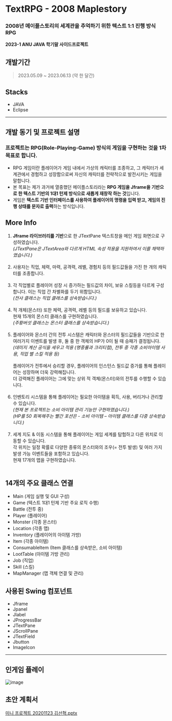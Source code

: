 # TextRPG - 2008 Maplestory
### 2008년 메이플스토리의 세계관을 추억하기 위한 텍스트 1:1 진행 방식 RPG
**2023-1 ANU JAVA 학기말 사이드프로젝트**

## 개발기간
> 2023.05.09 ~ 2023.06.13 (약 한 달간)

## Stacks
- JAVA
- Eclipse

---
## 개발 동기 및 프로젝트 설명
### 프로젝트는 RPG(Role-Playing-Game) 방식의 게임을 구현하는 것을 1차 목표로 합니다.
- RPG 게임이란 플레이어가 게임 내에서 가상의 캐릭터를 조종하고, 그 캐릭터가 세계관에서 경험하고 성장함으로써 자신의 캐릭터를 전략적으로 발전시키는 게임을 말합니다.
- 본 목표는 제가 과거에 열중했던 메이플스토리라는 **RPG 게임을 Jframe을 기반으로 한 텍스트 기반의 1대1 턴제 방식으로 새롭게 재창작 하는 것**입니다.
- 게임은 **텍스트 기반 인터페이스를 사용하여 플레이어의 명령을 입력 받고, 게임의 진행 상태를 문자로 출력**하는 방식입니다.


## More Info
1. **Jframe 라이브러리를 기반**으로 한 JTextPane 텍스트창을 메인 게임 화면으로 구성하였습니다. <br>*(JTextPane은 JTextArea와 다르게 HTML 속성 적용을 지원하여서 이를 채택하였습니다.)*<br><br>
2. 사용자는 직업, 체력, 마력, 공격력, 레벨, 경험치 등의 필드값들을 가진 한 개의 캐릭터를 조종합니다.<br><br>
3. 각 직업별로 플레이어 성장 시 증가하는 필드값의 차이, 보유 스킬등을 다르게 구성합니다. 이는 직업 간 차별화를 두기 위함입니다. <br>*(전사 클래스는 직업 클래스를 상속받습니다.)*<br><br>
4. 적 개체(몬스터) 또한 체력, 공격력, 레벨 등의 필드를 보유하고 있습니다.<br>현재 15개의 몬스터 클래스를 구현하였습니다. <br>*(주황버섯 클래스는 몬스터 클래스를 상속받습니다.)*<br><br>
5. 플레이어와 몬스터 간의 전투 시스템은 캐릭터와 몬스터의 필드값들을 기반으로 한 여러가지 이벤트를 발생 후, 둘 중 한 객체의 HP가 0이 될 때 승패가 결정됩니다. *(데미지 계산 공식을 세우고 적용 (명중률과 크리티컬), 전투 중 각종 소비아이템 사용, 직업 별 스킬 적용 등)*<br><br>플레이어가 전투에서 승리할 경우, 플레이어의 인스턴스 필드값 증가를 통해 플레이어는 성장하며 더욱 강력해집니다. <br>더 강력해진 플레이어는 그에 맞는 상위 적 객체(몬스터)와의 전투를 수행할 수 있습니다.<br><br>
6. 인벤토리 시스템을 통해 플레이어는 필요한 아이템을 획득, 사용, 버리거나 관리할 수 있습니다. <br>*(현재 본 프로젝트는 소비 아이템 관리 기능만 구현하였습니다.)* <br>*(HP를 50 회복해주는 빨간 포션은 - 소비 아이템 – 아이템 클래스를 다중 상속받습니다.)*<br><br>
7. 세계 지도 & 이동 시스템을 통해 플레이어는 게임 세계를 탐험하고 다른 위치로 이동할 수 있습니다.<br>각 위치는 일정 확률로 다양한 종류의 몬스터와의 조우(= 전투 발생) 및 여러 가지 발생 가능 이벤트들을 포함하고 있습니다. <br>현재 17개의 맵을 구현하였습니다.<br><br>

## 14개의 주요 클래스 연결
- Main (게임 실행 및 GUI 구성)
- Game (텍스트 1대1 턴제 기반 주요 로직 수행)
- Battle (전투 중)
- Player (플레이어)
- Monster (각종 몬스터)
- Location (각종 맵)
- Inventory (플레이어의 아이템 가방)
- Item (각종 아이템)
- ConsumableItem (Item 클래스를 상속받은, 소비 아이템)
- LootTable (아이템 가방 관리)
- Job (직업)
- Skill (스킬)
- MapManager (맵 객체 연결 및 관리)

## 사용된 Swing 컴포넌트
- Jframe
- Jpanel
- Jlabel
- JProgressBar
- JTextPane
- JScrollPane
- JTextField
- Jbutton
- ImageIcon

---

## 인게임 플레이
![image](https://github.com/Miku-zzAng/TextRPG-in-2008-Maplestory/assets/141126078/f1e3108e-401b-488e-b5b4-53a6f4a379c5)

## 초안 계획서
[미니 프로젝트 20201123 김선혁.pptx](https://github.com/OuserDev/TextRPG/files/13650894/20201123.pptx)



